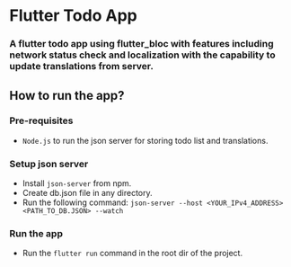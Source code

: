 # Flutter Todo App
### A flutter todo app using flutter_bloc with features including network status check and localization with the capability to update translations from server.

## How to run the app?
### Pre-requisites
- ```Node.js``` to run the json server for storing todo list and translations.

### Setup json server
- Install ```json-server``` from npm.
- Create db.json file in any directory.
- Run the following command: ```json-server --host <YOUR_IPv4_ADDRESS> <PATH_TO_DB.JSON> --watch```

### Run the app
- Run the ```flutter run``` command in the root dir of the project.
